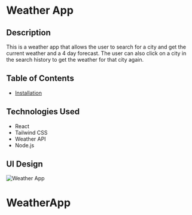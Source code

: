 # Weather App

## Description

This is a weather app that allows the user to search for a city and get the current weather and a 4 day forecast. The user can also click on a city in the search history to get the weather for that city again.

## Table of Contents

* [Installation](#installation)


## Technologies Used

* React
* Tailwind CSS
* Weather API
* Node.js

## UI Design

![Weather App](./阴.png)
# WeatherApp
